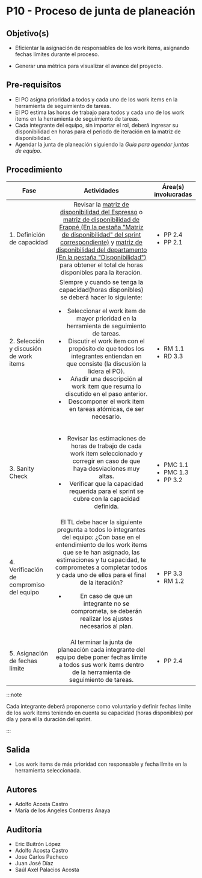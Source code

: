 # P10 - Proceso de junta de planeación

## Objetivo(s)

- Eficientar la asignación de responsables de los work items, asignando fechas límites durante el proceso.

- Generar una métrica para visualizar el avance del proyecto.

## Pre-requisitos

- El PO asigna prioridad a todos y cada uno de los work items en la herramienta de seguimiento de tareas.
- El PO estima las horas de trabajo para todos y cada uno de los work items en la herramienta de seguimiento de tareas.
- Cada integrante del equipo, sin importar el rol, deberá ingresar su disponibilidad en horas para el periodo de iteración en la matriz de disponibilidad.
- Agendar la junta de planeación siguiendo la *Guia para agendar juntas de equipo*.

## Procedimiento

| Fase |   Actividades   | Área(s) involucradas |
|------|:---------------:|--------------------|
| 1. Definición de capacidad | Revisar la [matriz de disponibilidad del Espresso](https://docs.google.com/spreadsheets/d/1sd08OOiqZwS8Dc9I4nTsAuIfrEFk-Y89WYntT03SVtE/edit#gid=0) o [matriz de disponibilidad de Frappé (En la pestaña "Matriz de disponibilidad" del sprint correspondiente)](https://docs.google.com/spreadsheets/d/1p8eNzn0IgJH-SGfaK-i6bGYGC0DOQpu-bQXMhOE0LYU/edit?usp=sharing) y [matriz de disponibilidad del departamento (En la pestaña "Disponibilidad")](https://docs.google.com/spreadsheets/d/1SIO7qeEihTUOkOuSJZM-Lc6AryG9LPsFKonwZ_kYtCg/edit?usp=sharing)  para obtener el total de horas disponibles para la iteración. | <ul><li>PP 2.4</li><li>PP 2.1</li></ul> |
| 2. Selección y discusión de work items | Siempre y cuando se tenga la capacidad(horas disponibles) se deberá hacer lo siguiente: <ul><li>Seleccionar el work item de mayor prioridad en la herramienta de seguimiento de tareas.</li><li>Discutir el work item con el propósito de que todos los integrantes entiendan en que consiste (la discusión la lidera el PO).</li><li>Añadir una descripción al work item que resuma lo discutido en el paso anterior.</li><li>Descomponer el work item en tareas atómicas, de ser necesario.</li></ul> | <ul><li>RM 1.1</li><li>RD 3.3</li></ul> |
| 3. Sanity Check | <ul><li>Revisar las estimaciones de horas de trabajo de cada work item seleccionado y corregir en caso de que haya desviaciones muy altas.</li><li>Verificar que la capacidad requerida para el sprint se cubre con la capacidad definida.</li></ul> | <ul><li>PMC 1.1</li><li>PMC 1.3</li><li>PP 3.2</li></ul> |
| 4. Verificación de compromiso del equipo | El TL debe hacer la siguiente pregunta a todos lo integrantes del equipo: ¿Con base en el entendimiento de los work items que se te han asignado, las estimaciones y tu capacidad, te comprometes a completar todos y cada uno de ellos para el final de la iteración? <ul><li>En caso de que un integrante no se comprometa, se deberán realizar los ajustes necesarios al plan.</li></ul> | <ul><li>PP 3.3</li><li>RM 1.2</li></ul> |
| 5. Asignación de fechas límite | Al terminar la junta de planeación cada integrante del equipo debe poner fechas límite a todos sus work items dentro de la herramienta de seguimiento de tareas. | <ul><li>PP 2.4</li></ul>|

:::note

Cada integrante deberá proponerse como voluntario y definir fechas límite de los work items teniendo en cuenta su capacidad (horas disponibles) por día y para el la duración del sprint.

:::

## Salida

- Los work items de más prioridad con responsable y fecha límite en la herramienta seleccionada.

## Autores

- Adolfo Acosta Castro
- María de los Ángeles Contreras Anaya

## Auditoría

- Eric Buitrón López
- Adolfo Acosta Castro
- Jose Carlos Pacheco
- Juan José Díaz
- Saúl Axel Palacios Acosta

